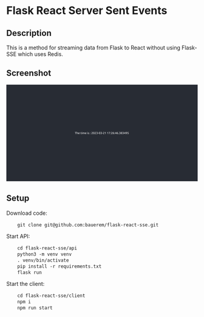 # Flask React Server Sent Events

## Description

This is a method for streaming data from Flask to React without using Flask-SSE which uses Redis.

## Screenshot

<img title="a title" alt="Alt text" src="streamshot.gif">

## Setup
Download code:

        git clone git@github.com:bauerem/flask-react-sse.git

Start API:

        cd flask-react-sse/api
        python3 -m venv venv
        . venv/bin/activate
        pip install -r requirements.txt
        flask run

Start the client:

        cd flask-react-sse/client
        npm i
        npm run start